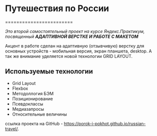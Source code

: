# Путешествия по России
========================

*Это второй самостоятельный проект на курсе Яндекс.Практикум, посвященный __АДАПТИВНОЙ ВЕРСТКЕ И РАБОТЕ С МАКЕТОМ__*

Акцент в работе сделан на адаптивную (отзывчивую) верстку для основных устройств - мобильная версия, экран планшета, desktop. А так же внимание уделяется новой технологии GRID LAYOUT.

## Используемые технологии

* Grid Layout
* Flexbox
* Методоллогия БЭМ
* Позиционирование
* Псевдоклассы
* Медиазапросы
* Относительные величины

ссылка проекта на GitHub - https://porok-i-pokhot.github.io/russian-travel/.
